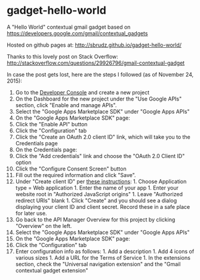 # gadget-hello-world
A "Hello World" contextual gmail gadget based on https://developers.google.com/gmail/contextual_gadgets

Hosted on github pages at: http://sbrudz.github.io/gadget-hello-world/

Thanks to this lovely post on Stack Overflow: http://stackoverflow.com/questions/29926796/gmail-contextual-gadget

In case the post gets lost, here are the steps I followed (as of November 24, 2015):
1. Go to the [Developer Console](https://console.developers.google.com/) and create a new project
1. On the Dashboard for the new project under the "Use Google APIs" section, click "Enable and manage APIs".
1. Select the "Google Apps Marketplace SDK" under "Google Apps APIs"
1. On the "Google Apps Marketplace SDK" page:
  1. Click the "Enable API" button
  1. Click the "Configuration" tab
  1. Click the "Create an OAuth 2.0 client ID" link, which will take you to the Credentials page
1. On the Credentials page:
  1. Click the "Add credentials" link and choose the "OAuth 2.0 Client ID" option
  1. Click the "Configure Consent Screen" button
  1. Fill out the required information and click "Save".
  1. Under "Create client ID" per [these instructions](https://developers.google.com/api-client-library/javascript/start/start-js):
    1. Choose Application type = Web application
    1. Enter the name of your app
    1. Enter your website root in "Authorized JavaScript origins"
    1. Leave "Authorized redirect URIs" blank
    1. Click "Create" and you should see a dialog displaying your client ID and client secret.  Record these in a safe place for later use.
1. Go back to the API Manager Overview for this project by clicking "Overview" on the left.
1. Select the "Google Apps Marketplace SDK" under "Google Apps APIs"
1. On the "Google Apps Marketplace SDK" page:
  1. Click the "Configuration" tab
  1. Enter configuration info as follows:
    1. Add a description
    1. Add 4 icons of various sizes
    1. Add a URL for the Terms of Service
    1. In the extensions section, check the "Universal navigation extension" and the "Gmail contextual gadget extension"
    
